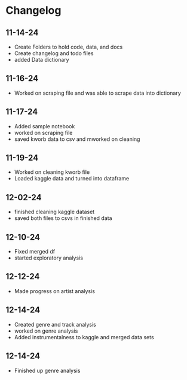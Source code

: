 # Changelog

## 11-14-24
- Create Folders to hold code, data, and docs
- Create changelog and todo files
- added Data dictionary

## 11-16-24
- Worked on scraping file and was able to scrape data into dictionary

## 11-17-24
- Added sample notebook
- worked on scraping file
- saved kworb data to csv and mworked on cleaning

## 11-19-24
- Worked on cleaning kworb file
- Loaded kaggle data and turned into dataframe

## 12-02-24
- finished cleaning kaggle dataset
- saved both files to csvs in finished data

## 12-10-24
- Fixed merged df
- started exploratory analysis

## 12-12-24
- Made progress on artist analysis

## 12-14-24
- Created genre and track analysis
- worked on genre analysis
- Added instrumentalness to kaggle and merged data sets

## 12-14-24
- Finished up genre analysis